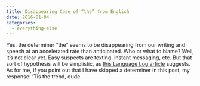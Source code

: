 ```yaml
---
title: Disappearing Case of “the” from English
date: 2016-01-04 
categories:
  - everything-else
---
```

Yes, the determiner “the” seems to be disappearing from our writing and speech at an accelerated rate than anticipated. Who or what to blame? Well, it’s not clear yet. Easy suspects are texting, instant messaging, etc. But that sort of hypothesis will be simplistic, as [this Language Log article](http://languagelog.ldc.upenn.edu/nll/?p=23277) suggests. As for me, if you point out that I have skipped a determiner in this post, my response: ‘Tis the trend, dude.
